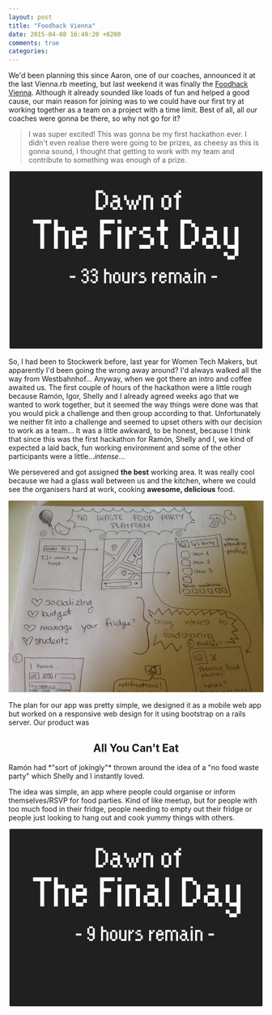 ```yaml
---
layout: post
title: "Foodhack Vienna"
date: 2015-04-08 16:49:20 +0200
comments: true
categories: 
---
```

We'd been planning this since Aaron, one of our coaches, announced it at the last Vienna.rb meeting, but last weekend it was finally the [Foodhack Vienna](http://foodhack.wirsing.io/). Although it already sounded like loads of fun and helped a good cause, our main reason for joining was to we could have our first try at working together as a team on a project with a time limit. Best of all, all our coaches were gonna be there, so why not go for it? 

> I was super excited! This was gonna be my first hackathon ever. I didn't even realise there were going to be prizes, as cheesy as this is gonna sound, I thought that getting to work with my team and contribute to something was enough of a prize.

<center>
<img src="/images/foodhack/firstday.png"> 
</center>

So, I had been to Stockwerk before, last year for Women Tech Makers, but apparently I'd been going the wrong away around? I'd always walked all the way from Westbahnhof... Anyway, when we got there an intro and coffee awaited us. The first couple of hours of the hackathon were a little rough because Ramón, Igor, Shelly and I already agreed weeks ago that we wanted to work together, but it seemed the way things were done was that you would pick a challenge and then group according to that. Unfortunately we neither fit into a challenge and seemed to upset others with our decision to work as a team... It was a little awkward, to be honest, because I think that since this was the first hackathon for Ramón, Shelly and I, we kind of expected a laid back, fun working environment and some of the other participants were a little...*intense*...

We persevered and got assigned **the best** working area. It was really cool because we had a glass wall between us and the kitchen, where we could see the organisers hard at work, cooking **awesome, delicious** food. 

<center>
<img src="/images/foodhack/plan.jpg"> 
</center>

The plan for our app was pretty simple, we designed it as a mobile web app but worked on a responsive web design for it using bootstrap on a rails server. Our product was 
<center>
<h2>All You Can't Eat</h2>
 </center>
Ramón had *"sort of jokingly"* thrown around the idea of a "no food waste party" which Shelly and I instantly loved. 

The idea was simple, an app where people could organise or inform themselves/RSVP for food parties. Kind of like meetup, but for people with too much food in their fridge, people needing to empty out their fridge or people just looking to hang out and cook yummy things with others.


<center>
<img src="/images/foodhack/finalday.png"> 
</center>